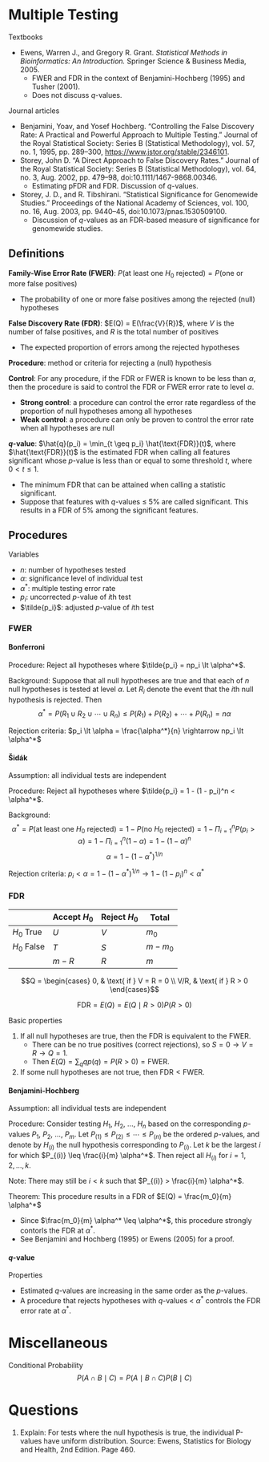 # Multiple Testing

Textbooks
- Ewens, Warren J., and Gregory R. Grant. *Statistical Methods in Bioinformatics: An Introduction.* Springer Science & Business Media, 2005.
  - FWER and FDR in the context of Benjamini-Hochberg (1995) and Tusher (2001).
  - Does not discuss $q$-values.

Journal articles
- Benjamini, Yoav, and Yosef Hochberg. “Controlling the False Discovery Rate: A Practical and Powerful Approach to Multiple Testing.” Journal of the Royal Statistical Society: Series B (Statistical Methodology), vol. 57, no. 1, 1995, pp. 289–300, https://www.jstor.org/stable/2346101.
- Storey, John D. “A Direct Approach to False Discovery Rates.” Journal of the Royal Statistical Society: Series B (Statistical Methodology), vol. 64, no. 3, Aug. 2002, pp. 479–98, doi:10.1111/1467-9868.00346.
  - Estimating pFDR and FDR. Discussion of $q$-values.
- Storey, J. D., and R. Tibshirani. “Statistical Significance for Genomewide Studies.” Proceedings of the National Academy of Sciences, vol. 100, no. 16, Aug. 2003, pp. 9440–45, doi:10.1073/pnas.1530509100.
  - Discussion of $q$-values as an FDR-based measure of significance for genomewide studies.

## Definitions

**Family-Wise Error Rate (FWER)**: $P(\text{at least one $H_0$ rejected}) = P(\text{one or more false positives})$
- The probability of one or more false positives among the rejected (null) hypotheses

**False Discovery Rate (FDR)**: $E(Q) = E(\frac{V}{R})$, where $V$ is the number of false positives, and $R$ is the total number of positives
- The expected proportion of errors among the rejected hypotheses

**Procedure**: method or criteria for rejecting a (null) hypothesis

**Control**: For any procedure, if the FDR or FWER is known to be less than $\alpha$, then the procedure is said to control the FDR or FWER error rate to level $\alpha$. 
- **Strong control**: a procedure can control the error rate regardless of the proportion of null hypotheses among all hypotheses
- **Weak control**: a procedure can only be proven to control the error rate when all hypotheses are null

**$q$-value**: $\hat{q}(p_i) = \min_{t \geq p_i} \hat{\text{FDR}}(t)$, where $\hat{\text{FDR}}(t)$ is the estimated FDR when calling all features significant whose $p$-value is less than or equal to some threshold $t$, where $0 < t \leq 1$.
- The minimum FDR that can be attained when calling a statistic significant.
- Suppose that features with $q$-values ≤ 5% are called significant. This results in a FDR of 5% among the significant features.

## Procedures

Variables
- $n$: number of hypotheses tested
- $\alpha$: significance level of individual test
- $\alpha^*$: multiple testing error rate
- $p_i$: uncorrected $p$-value of $i$th test
- $\tilde{p_i}$: adjusted $p$-value of $i$th test

### FWER

#### Bonferroni

Procedure: Reject all hypotheses where $\tilde{p_i} = np_i \lt \alpha^*$.

Background: Suppose that all null hypotheses are true and that each of $n$ null hypotheses is tested at level $\alpha$. Let $R_i$ denote the event that the $i$th null hypothesis is rejected. Then
$$\alpha^* = P(R_1 \cup R_2 \cup \cdots \cup R_n) \leq P(R_1) + P(R_2) + \cdots + P(R_n) = n\alpha$$

Rejection criteria: $p_i \lt \alpha = \frac{\alpha^*}{n} \rightarrow np_i \lt \alpha^*$

#### Šidák

Assumption: all individual tests are independent

Procedure: Reject all hypotheses where $\tilde{p_i} = 1 - (1 - p_i)^n < \alpha^*$.

Background:
$$ \alpha^* = P(\text{at least one $H_0$ rejected}) = 1 - P(\text{no $H_0$ rejected}) = 1 - \Pi_{i=1}^n P(p_i > \alpha) = 1 - \Pi_{i=1}^n (1 - \alpha) = 1 - (1 - \alpha)^n $$
$$ \alpha = 1 - (1 - \alpha^*)^{1/n} $$

Rejection criteria: $p_i \lt \alpha = 1 - (1 - \alpha^*)^{1/n} \rightarrow 1 - (1 - p_i)^n < \alpha^*$

### FDR

|             | Accept $H_0$ | Reject $H_0$ | Total   | 
|-------------|--------------|--------------|---------| 
| $H_0$ True  | $U$          | $V$          | $m_0$   | 
| $H_0$ False | $T$          | $S$          | $m-m_0$ | 
|             | $m-R$        | $R$          | $m$     | 

$$Q =
\begin{cases}
0, & \text{ if } V = R = 0 \\
V/R, & \text{ if } R > 0
\end{cases}$$

$$\text{FDR} = E(Q) = E(Q \mid R > 0)P(R > 0)$$

Basic properties
1. If all null hypotheses are true, then the FDR is equivalent to the FWER.
   - There can be no true positives (correct rejections), so $S = 0 \rightarrow V = R \rightarrow Q = 1$.
   - Then $E(Q) = \sum_{q} qp(q) = P(R > 0)= \text{FWER}$.
2. If some null hypotheses are not true, then $\text{FDR} < \text{FWER}$.

#### Benjamini-Hochberg

Assumption: all individual tests are independent

Procedure: Consider testing $H_1$, $H_2$, ..., $H_n$ based on the corresponding $p$-values $P_1$, $P_2$, ..., $P_m$. Let $P_{(1)} \leq P_{(2)} \leq \cdots \leq P_{(n)}$ be the ordered $p$-values, and denote by $H_{(i)}$ the null hypothesis corresponding to $P_{(i)}$. Let $k$ be the largest $i$ for which $P_{(i)} \leq \frac{i}{m} \alpha^*$. Then reject all $H_{(i)}$ for $i = 1, 2, ..., k$.

Note: There may still be $i < k$ such that $P_{(i)} > \frac{i}{m} \alpha^*$.

Theorem: This procedure results in a FDR of $E(Q) = \frac{m_0}{m} \alpha^*$
- Since $\frac{m_0}{m} \alpha^* \leq \alpha^*$, this procedure strongly contorls the FDR at $\alpha^*$.
- See Benjamini and Hochberg (1995) or Ewens (2005) for a proof.

#### $q$-value

Properties
- Estimated $q$-values are increasing in the same order as the $p$-values.
- A procedure that rejects hypotheses with $q$-values < $\alpha^*$ controls the FDR error rate at $\alpha^*$.

# Miscellaneous

Conditional Probability
$$P(A \cap B \mid C) = P(A \mid B \cap C) P(B \mid C)$$

# Questions

1. Explain: For tests where the null hypothesis is true, the individual P-values have uniform distribution. Source: Ewens, Statistics for Biology and Health, 2nd Edition. Page 460.

